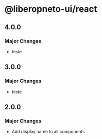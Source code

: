 # @liberopneto-ui/react

## 4.0.0

### Major Changes

- teste

## 3.0.0

### Major Changes

- teste

## 2.0.0

### Major Changes

- Add display name to all components
